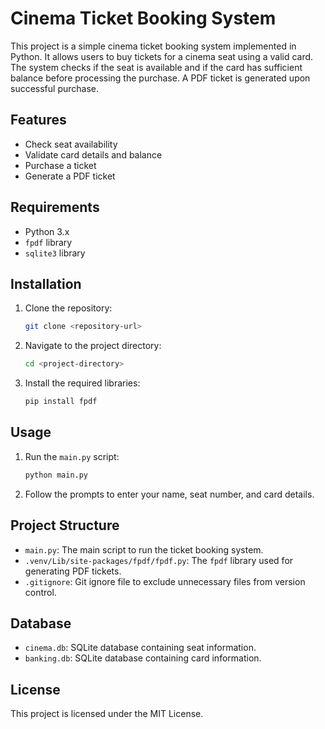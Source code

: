 # Cinema Ticket Booking System

This project is a simple cinema ticket booking system implemented in Python. It allows users to buy tickets for a cinema seat using a valid card. The system checks if the seat is available and if the card has sufficient balance before processing the purchase. A PDF ticket is generated upon successful purchase.

## Features

- Check seat availability
- Validate card details and balance
- Purchase a ticket
- Generate a PDF ticket

## Requirements

- Python 3.x
- `fpdf` library
- `sqlite3` library

## Installation

1. Clone the repository:
    ```sh
    git clone <repository-url>
    ```
2. Navigate to the project directory:
    ```sh
    cd <project-directory>
    ```
3. Install the required libraries:
    ```sh
    pip install fpdf
    ```

## Usage

1. Run the `main.py` script:
    ```sh
    python main.py
    ```
2. Follow the prompts to enter your name, seat number, and card details.

## Project Structure

- `main.py`: The main script to run the ticket booking system.
- `.venv/Lib/site-packages/fpdf/fpdf.py`: The `fpdf` library used for generating PDF tickets.
- `.gitignore`: Git ignore file to exclude unnecessary files from version control.

## Database

- `cinema.db`: SQLite database containing seat information.
- `banking.db`: SQLite database containing card information.

## License

This project is licensed under the MIT License.
